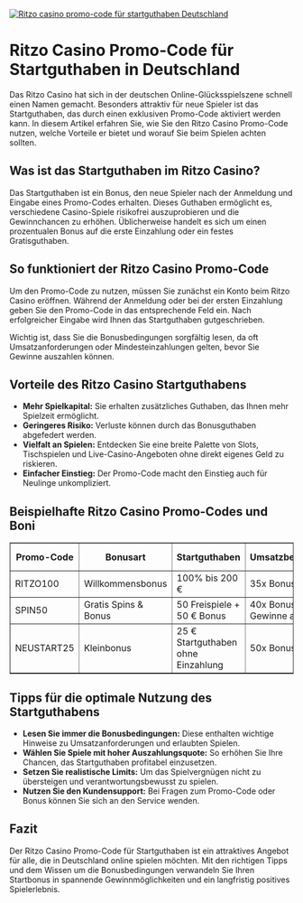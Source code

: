 [![Ritzo casino promo-code für startguthaben Deutschland](https://123-caf.pages.dev/gitsignup.png)](https://vrmoo.ru/Bt82HjjY)

<h1>Ritzo Casino Promo-Code für Startguthaben in Deutschland</h1> <p>Das Ritzo Casino hat sich in der deutschen Online-Glücksspielszene schnell einen Namen gemacht. Besonders attraktiv für neue Spieler ist das Startguthaben, das durch einen exklusiven Promo-Code aktiviert werden kann. In diesem Artikel erfahren Sie, wie Sie den Ritzo Casino Promo-Code nutzen, welche Vorteile er bietet und worauf Sie beim Spielen achten sollten.</p>  <h2>Was ist das Startguthaben im Ritzo Casino?</h2> <p>Das Startguthaben ist ein Bonus, den neue Spieler nach der Anmeldung und Eingabe eines Promo-Codes erhalten. Dieses Guthaben ermöglicht es, verschiedene Casino-Spiele risikofrei auszuprobieren und die Gewinnchancen zu erhöhen. Üblicherweise handelt es sich um einen prozentualen Bonus auf die erste Einzahlung oder ein festes Gratisguthaben.</p>  <h2>So funktioniert der Ritzo Casino Promo-Code</h2> <p>Um den Promo-Code zu nutzen, müssen Sie zunächst ein Konto beim Ritzo Casino eröffnen. Während der Anmeldung oder bei der ersten Einzahlung geben Sie den Promo-Code in das entsprechende Feld ein. Nach erfolgreicher Eingabe wird Ihnen das Startguthaben gutgeschrieben.</p> <p>Wichtig ist, dass Sie die Bonusbedingungen sorgfältig lesen, da oft Umsatzanforderungen oder Mindesteinzahlungen gelten, bevor Sie Gewinne auszahlen können.</p>  <h2>Vorteile des Ritzo Casino Startguthabens</h2> <ul>   <li><strong>Mehr Spielkapital:</strong> Sie erhalten zusätzliches Guthaben, das Ihnen mehr Spielzeit ermöglicht.</li>   <li><strong>Geringeres Risiko:</strong> Verluste können durch das Bonusguthaben abgefedert werden.</li>   <li><strong>Vielfalt an Spielen:</strong> Entdecken Sie eine breite Palette von Slots, Tischspielen und Live-Casino-Angeboten ohne direkt eigenes Geld zu riskieren.</li>   <li><strong>Einfacher Einstieg:</strong> Der Promo-Code macht den Einstieg auch für Neulinge unkompliziert.</li> </ul>  <h2>Beispielhafte Ritzo Casino Promo-Codes und Boni</h2> <table border="1" cellpadding="8" cellspacing="0" style="border-collapse: collapse; width: 100%;">   <thead>     <tr>       <th>Promo-Code</th>       <th>Bonusart</th>       <th>Startguthaben</th>       <th>Umsatzbedingungen</th>       <th>Mindest­einzahlung</th>     </tr>   </thead>   <tbody>     <tr>       <td>RITZO100</td>       <td>Willkommensbonus</td>       <td>100% bis 200 €</td>       <td>35x Bonusbetrag</td>       <td>20 €</td>     </tr>     <tr>       <td>SPIN50</td>       <td>Gratis Spins & Bonus</td>       <td>50 Freispiele + 50 € Bonus</td>       <td>40x Bonus + Gewinne aus Spins</td>       <td>10 €</td>     </tr>     <tr>       <td>NEUSTART25</td>       <td>Kleinbonus</td>       <td>25 € Startguthaben ohne Einzahlung</td>       <td>50x Bonusbetrag</td>       <td>Keine</td>     </tr>   </tbody> </table>  <h2>Tipps für die optimale Nutzung des Startguthabens</h2> <ul>   <li><strong>Lesen Sie immer die Bonusbedingungen:</strong> Diese enthalten wichtige Hinweise zu Umsatzanforderungen und erlaubten Spielen.</li>   <li><strong>Wählen Sie Spiele mit hoher Auszahlungsquote:</strong> So erhöhen Sie Ihre Chancen, das Startguthaben profitabel einzusetzen.</li>   <li><strong>Setzen Sie realistische Limits:</strong> Um das Spielvergnügen nicht zu übersteigen und verantwortungsbewusst zu spielen.</li>   <li><strong>Nutzen Sie den Kundensupport:</strong> Bei Fragen zum Promo-Code oder Bonus können Sie sich an den Service wenden.</li> </ul>  <h2>Fazit</h2> <p>Der Ritzo Casino Promo-Code für Startguthaben ist ein attraktives Angebot für alle, die in Deutschland online spielen möchten. Mit den richtigen Tipps und dem Wissen um die Bonusbedingungen verwandeln Sie Ihren Startbonus in spannende Gewinnmöglichkeiten und ein langfristig positives Spielerlebnis.</p>